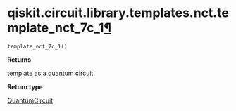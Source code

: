 # qiskit.circuit.library.templates.nct.template\_nct\_7c\_1[¶](#qiskit-circuit-library-templates-nct-template-nct-7c-1 "Permalink to this headline")

<span id="undefined" />

`template_nct_7c_1()`

**Returns**

template as a quantum circuit.

**Return type**

[QuantumCircuit](qiskit.circuit.QuantumCircuit#qiskit.circuit.QuantumCircuit "qiskit.circuit.QuantumCircuit")
